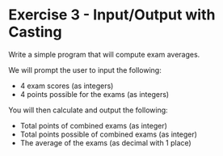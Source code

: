 # Exercise 3 - Input/Output with Casting

Write a simple program that will compute exam averages. 

We will prompt the user to input the following: 
* 4 exam scores (as integers)
* 4 points possible for the exams (as integers)

You will then calculate and output the following: 
* Total points of combined exams (as integer)
* Total points possible of combined exams (as integer)
* The average of the exams (as decimal with 1 place)
